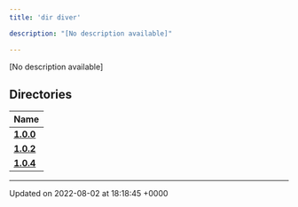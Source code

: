 ```yaml
---
title: 'dir diver'

description: "[No description available]"

---
```







[No description available]

## Directories

| Name           |
| -------------- |
| **[1.0.0](/documentation/code/darkbit_development/files/dir_6c04a1e179ff3f90d749306cdd76978f/#dir-1.0.0)**  |
| **[1.0.2](/documentation/code/darkbit_development/files/dir_8377966446dd4e09f5d090c6a2b8fcf0/#dir-1.0.2)**  |
| **[1.0.4](/documentation/code/darkbit_development/files/dir_298c204ec23185c23e79e52b448534b2/#dir-1.0.4)**  |






-------------------------------

Updated on 2022-08-02 at 18:18:45 +0000
